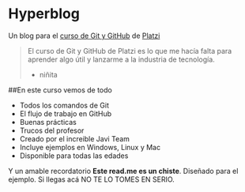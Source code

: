 # Hyperblog
Un blog para el [curso de Git y GitHub](http://https://platzi.com/clases/git-github/ "curso de Git y GitHub") de [Platzi](http://https://platzi.com/ "Platzi") 
>El curso de Git y GitHub de Platzi es lo que me hacía falta para aprender algo útil y lanzarme a la industria de tecnología.
>- niñita

##En este curso vemos de todo
* Todos los comandos de Git
* El flujo de trabajo en GitHub
* Buenas prácticas
* Trucos del profesor
* Creado por el increible Javi Team
* Incluye ejemplos en Windows, Linux y Mac
* Disponible para todas las edades

Y un amable recordatorio **Este read.me es un chiste**. Diseñado para el ejemplo. Si llegas acá NO TE LO TOMES EN SERIO. 
